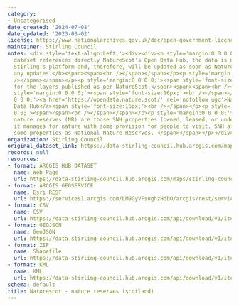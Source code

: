 ```yaml
---
category:
- Uncategorised
date_created: '2024-07-08'
date_updated: '2023-03-02'
license: https://www.nationalarchives.gov.uk/doc/open-government-licence/version/3/
maintainer: Stirling Council
notes: <div style='text-align:Left;'><div><div><p style='margin:0 0 0 0;'><b>This
  dataset references directly NatureScot's Open Data Hub, the data is not hosted in
  Stirling's platform and, therefore, will be updated as soon as NatureScot releases
  any updates.</b><span><span><br /></span></span></p><p style='margin:0 0 0 0;'><span><span><br
  /></span></span></p><p style='margin:0 0 0 0;'><span style='font-size:16px;'>Symbology
  for the layers published as per NatureScot.</span><span><span><br /></span></span></p><p
  style='margin:0 0 0 0;'><span style='font-size:16px;'><br /></span></p><p style='margin:0
  0 0 0;'><a href='https://opendata.nature.scot/' rel='nofollow ugc'>NatureScot Spatial
  Data Hub</a><span style='font-size:16px;'><br /></span></p><p style='margin:0 0
  0 0;'><span><span><br /></span></span></p><p style='margin:0 0 0 0;'><span><span>SNH
  nature reserves (NR) are those SNH properties (owned, leased, or under agreement)
  it manages for nature with some provision for people to visit. SNH also manages
  some properties as National Nature Reserves. </span></span></p></div></div></div>
organization: Stirling Council
original_dataset_link: https://data-stirling-council.hub.arcgis.com/maps/stirling-council::naturescot-nature-reserves-scotland
records: null
resources:
- format: ARCGIS HUB DATASET
  name: Web Page
  url: https://data-stirling-council.hub.arcgis.com/maps/stirling-council::naturescot-nature-reserves-scotland
- format: ARCGIS GEOSERVICE
  name: Esri REST
  url: https://services1.arcgis.com/LM9GyVFsughzHdbO/arcgis/rest/services/Nature_Reserves/FeatureServer/0
- format: CSV
  name: CSV
  url: https://data-stirling-council.hub.arcgis.com/api/download/v1/items/2cc04069d2984506a583d38e3a81b793/csv?layers=0
- format: GEOJSON
  name: GeoJSON
  url: https://data-stirling-council.hub.arcgis.com/api/download/v1/items/2cc04069d2984506a583d38e3a81b793/geojson?layers=0
- format: ZIP
  name: Shapefile
  url: https://data-stirling-council.hub.arcgis.com/api/download/v1/items/2cc04069d2984506a583d38e3a81b793/shapefile?layers=0
- format: KML
  name: KML
  url: https://data-stirling-council.hub.arcgis.com/api/download/v1/items/2cc04069d2984506a583d38e3a81b793/kml?layers=0
schema: default
title: Naturescot - nature reserves (scotland)
---
```

